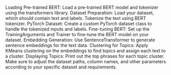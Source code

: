Loading Pre-trained BERT: Load a pre-trained BERT model and tokenizer using the transformers library.
Dataset Preparation: Load your dataset, which should contain text and labels. Tokenize the text using BERT tokenizer.
PyTorch Dataset: Create a custom PyTorch dataset class to handle the tokenized inputs and labels.
Fine-tuning BERT: Set up the TrainingArguments and Trainer to fine-tune the BERT model on your dataset.
Embedding Generation: Use SentenceTransformer to generate sentence embeddings for the text data.
Clustering for Topics: Apply KMeans clustering on the embeddings to find topics and assign each text to a cluster.
Displaying Topics: Print out the top phrases for each topic cluster.
Make sure to adjust the dataset paths, column names, and other parameters according to your specific dataset and requirements.
